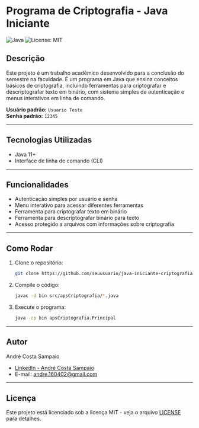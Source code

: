 # Programa de Criptografia - Java Iniciante

![Java](https://img.shields.io/badge/language-java-red)
![License: MIT](https://img.shields.io/badge/license-MIT-green)

## Descrição

Este projeto é um trabalho acadêmico desenvolvido para a conclusão do semestre na faculdade. É um programa em Java que ensina conceitos básicos de criptografia, incluindo ferramentas para criptografar e descriptografar texto em binário, com sistema simples de autenticação e menus interativos em linha de comando.

**Usuário padrão:** `Usuario Teste`  
**Senha padrão:** `12345`

---

## Tecnologias Utilizadas

- Java 11+
- Interface de linha de comando (CLI)

---

## Funcionalidades

- Autenticação simples por usuário e senha
- Menu interativo para acessar diferentes ferramentas
- Ferramenta para criptografar texto em binário
- Ferramenta para descriptografar binário para texto
- Acesso protegido a arquivos com informações sobre criptografia

---

## Como Rodar

1. Clone o repositório:  
    ```bash
    git clone https://github.com/seuusuario/java-iniciante-criptografia.git
    ```

2. Compile o código:  
    ```bash
    javac -d bin src/apsCriptografia/*.java
    ```

3. Execute o programa:  
    ```bash
    java -cp bin apsCriptografia.Principal
    ```

---

## Autor

André Costa Sampaio  
- [LinkedIn - André Costa Sampaio](https://www.linkedin.com/in/andre-costa-sampaio-328a78229/)  
- E-mail: andre.160402@gmail.com

---

## Licença

Este projeto está licenciado sob a licença MIT - veja o arquivo [LICENSE](LICENSE) para detalhes.
